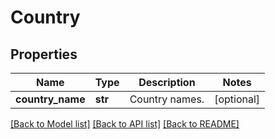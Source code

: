 # Country

## Properties
Name | Type | Description | Notes
------------ | ------------- | ------------- | -------------
**country_name** | **str** | Country names. | [optional] 

[[Back to Model list]](../README.md#documentation-for-models) [[Back to API list]](../README.md#documentation-for-api-endpoints) [[Back to README]](../README.md)


